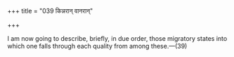 +++
title = "039 किन्नरान् वानरान्"

+++

I am now going to describe, briefly, in due order, those migratory states into which one falls through each quality from among these.—(39)